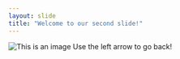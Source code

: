 ```yaml
---
layout: slide
title: "Welcome to our second slide!"
---
```

![This is an image](https://media.giphy.com/media/IQrQTSWKbrAo8/giphy.gif)
Use the left arrow to go back!